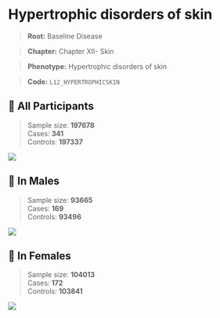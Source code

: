 # Hypertrophic disorders of skin

> **Root:** Baseline Disease  

> **Chapter:** Chapter XII- Skin  

> **Phenotype:** Hypertrophic disorders of skin  

> **Code:** `L12_HYPERTROPHICSKIN`

## 🧪 All Participants  
> Sample size: **197678**  
> Cases: **341**  
> Controls: **197337**
<img src="/Disease/Figures/ALL/Incidence/L12_HYPERTROPHICSKIN.png"/>
<CsvTable src="/public/Disease/Data/ALL/Incidence/COX_L12_HYPERTROPHICSKIN.csv" label="🔍 View full results" />

## 👨 In Males  
> Sample size: **93665**  
> Cases: **169**  
> Controls: **93496**
<img src="/Disease/Figures/Male/Incidence/L12_HYPERTROPHICSKIN.png"/>
<CsvTable src="/public/Disease/Data/Male/Incidence/COX_L12_HYPERTROPHICSKIN.csv" label="🔍 View full results" />

## 👩 In Females  
> Sample size: **104013**  
> Cases: **172**  
> Controls: **103841**
<img src="/Disease/Figures/Female/Incidence/L12_HYPERTROPHICSKIN.png"/>
<CsvTable src="/public/Disease/Data/Female/Incidence/COX_L12_HYPERTROPHICSKIN.csv" label="🔍 View full results" />

